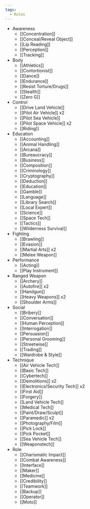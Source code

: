 ```yaml
---
tags:
  - Rules
---
```

- Awareness
	- [[Concentration]]
	- [[Conceal/Reveal Object]]
	- [[Lip Reading]]
	- [[Perception]]
	- [[Tracking]]
- Body
	- [[Athletics]]
	- [[Contortionist]]
	- [[Dance]]
	- [[Endurance]]
	- [[Resist Torture/Drugs]]
	- [[Stealth]]
	- [[Zero G]]
- Control
	- [[Drive Land Vehicle]]
	- [[Pilot Air Vehicle]] x2
	- [[Pilot Sea Vehicle]]
	- [[Pilot Space Vehicle]] x2
	- [[Riding]]
- Education
	- [[Accounting]]
	- [[Animal Handling]]
	- [[Arcana]]
	- [[Bureaucracy]]
	- [[Business]]
	- [[Composition]]
	- [[Criminology]]
	- [[Cryptography]]
	- [[Deduction]]
	- [[Education]]
	- [[Gamble]]
	- [[Language]]
	- [[Library Search]]
	- [[Local Expert]]
	- [[Science]]
	- [[Space Tech]]
	- [[Tactics]]
	- [[Wilderness Survival]]
- Fighting
	- [[Brawling]]
	- [[Evasion]]
	- [[Martial Arts]] x2
	- [[Melee Weapon]]
- Performance
	- [[Acting]]
	- [[Play Instrument]]
- Ranged Weapon
	- [[Archery]]
	- [[Autofire]] x2
	- [[Handgun]]
	- [[Heavy Weapons]] x2
	- [[Shoulder Arms]]
- Social
	- [[Bribery]]
	- [[Conversation]]
	- [[Human Perception]]
	- [[Interrogation]]
	- [[Persuasion]]
	- [[Personal Grooming]]
	- [[Streetwise]]
	- [[Trading]]
	- [[Wardrobe & Style]]
- Technique
	- [[Air Vehicle Tech]]
	- [[Basic Tech]]
	- [[Cybertech]]
	- [[Demolitions]] x2
	- [[Electronics/Security Tech]] x2
	- [[First Aid]]
	- [[Forgery]]
	- [[Land Vehicle Tech]]
	- [[Medical Tech]]
	- [[Paint/Draw/Sculpt]]
	- [[Paramedic]] x2
	- [[Photography/Film]]
	- [[Pick Lock]]
	- [[Pick Pocket]]
	- [[Sea Vehicle Tech]]
	- [[Weaponstech]]
- Role
	- [[Charismatic Impact]]
	- [[Combat Awareness]]
	- [[Interface]]
	- [[Maker]]
	- [[Medicine]]
	- [[Credibility]]
	- [[Teamwork]]
	- [[Backup]]
	- [[Operator]]
	- [[Moto]]